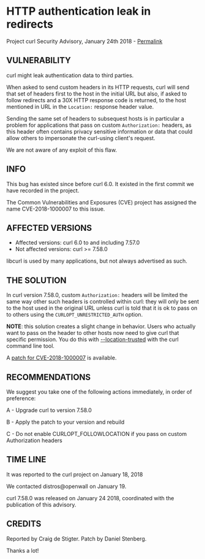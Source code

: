 HTTP authentication leak in redirects
=====================================

Project curl Security Advisory, January 24th 2018 -
[Permalink](https://curl.haxx.se/docs/adv_2018-b3bf.html)

VULNERABILITY
-------------

curl might leak authentication data to third parties.

When asked to send custom headers in its HTTP requests, curl will send that
set of headers first to the host in the initial URL but also, if asked to
follow redirects and a 30X HTTP response code is returned, to the host
mentioned in URL in the `Location:` response header value.

Sending the same set of headers to subsequest hosts is in particular a problem
for applications that pass on custom `Authorization:` headers, as this header
often contains privacy sensitive information or data that could allow others
to impersonate the curl-using client's request.

We are not aware of any exploit of this flaw.

INFO
----

This bug has existed since before curl 6.0. It existed in the first commit we
have recorded in the project.

The Common Vulnerabilities and Exposures (CVE) project has assigned the name
CVE-2018-1000007 to this issue.

AFFECTED VERSIONS
-----------------

- Affected versions: curl 6.0 to and including 7.57.0
- Not affected versions: curl >= 7.58.0

libcurl is used by many applications, but not always advertised as such.

THE SOLUTION
------------

In curl version 7.58.0, custom `Authorization:` headers will be limited the
same way other such headers is controlled within curl: they will only be sent
to the host used in the original URL unless curl is told that it is ok to pass
on to others using the `CURLOPT_UNRESTRICTED_AUTH` option.

**NOTE**: this solution creates a slight change in behavior. Users who
actually want to pass on the header to other hosts now need to give curl that
specific permission. You do this with
[--location-trusted](https://curl.haxx.se/docs/manpage.html#--location-trusted)
with the curl command line tool.

A [patch for
CVE-2018-1000007](https://github.com/curl/curl/commit/af32cd3859336ab.patch)
is available.

RECOMMENDATIONS
---------------

We suggest you take one of the following actions immediately, in order of
preference:

 A - Upgrade curl to version 7.58.0

 B - Apply the patch to your version and rebuild

 C - Do not enable CURLOPT_FOLLOWLOCATION if you pass on custom Authorization
     headers

TIME LINE
---------

It was reported to the curl project on January 18, 2018

We contacted distros@openwall on January 19.

curl 7.58.0 was released on January 24 2018, coordinated with the publication
of this advisory.

CREDITS
-------

Reported by Craig de Stigter. Patch by Daniel Stenberg.

Thanks a lot!

